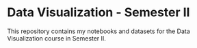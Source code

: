 # Data Visualization - Semester II

This repository contains my notebooks and datasets for the Data Visualization course in Semester II.

